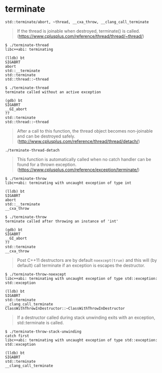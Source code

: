 # terminate

`std::terminate/abort, ~thread, __cxa_throw, __clang_call_terminate`

> If the thread is joinable when destroyed, terminate() is called. (<https://www.cplusplus.com/reference/thread/thread/~thread/>)

```shell script
$ ./terminate-thread 
libc++abi: terminating

(lldb) bt
SIGABRT
abort
std::__terminate
std::terminate
std::thread::~thread
```
```shell script
$ ./terminate-thread 
terminate called without an active exception

(gdb) bt
SIGABRT
__GI_abort
??
std::terminate
std::thread::~thread
```

> After a call to this function, the thread object becomes non-joinable and can be destroyed safely. (http://www.cplusplus.com/reference/thread/thread/detach/)

```shell script
./terminate-thread-detach
```

> This function is automatically called when no catch handler can be found for a thrown exception. (<https://www.cplusplus.com/reference/exception/terminate/>)

```shell script
$ ./terminate-throw 
libc++abi: terminating with uncaught exception of type int

(lldb) bt
SIGABRT
abort
std::__terminate
__cxa_throw
```
```shell script
$ ./terminate-throw 
terminate called after throwing an instance of 'int'

(gdb) bt
SIGABRT
__GI_abort
??
std::terminate
__cxa_throw
```

> Post C++11 destructors are by default `noexcept(true)` and
> this will (by default) call terminate if an exception is
> escapes the destructor.

```shell script
$ ./terminate-throw-noexcept
libc++abi: terminating with uncaught exception of type std::exception: std::exception

(lldb) bt
SIGABRT
std::terminate
__clang_call_terminate
ClassWithThrowInDestructor::~ClassWithThrowInDestructor
```

> If a destructor called during stack unwinding exits with an exception, std::terminate is called.

```shell script
$ ./terminate-throw-stack-unwinding 
catch first
libc++abi: terminating with uncaught exception of type std::exception: std::exception

(lldb) bt
SIGABRT
std::terminate
__clang_call_terminate
```
